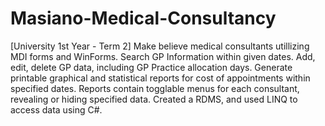 # Masiano-Medical-Consultancy
[University 1st Year - Term 2] Make believe medical consultants utillizing MDI forms and WinForms. Search GP Information within given dates. Add, edit, delete GP data, including GP Practice allocation days. Generate printable graphical and statistical reports for cost of appointments within specified dates. Reports contain togglable menus for each consultant, revealing or hiding specified data. Created a RDMS, and used LINQ to access data using C#.
